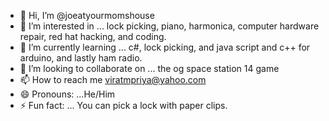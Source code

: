 - 👋 Hi, I’m @joeatyourmomshouse
- 👀 I’m interested in ... lock picking, piano, harmonica, computer hardware repair, red hat hacking, and coding.
- 🌱 I’m currently learning ... c#, lock picking, and java script and c++ for arduino, and lastly ham radio.
- 💞️ I’m looking to collaborate on ... the og space station 14 game
- 📫 How to reach me viratmpriya@yahoo.com
- 😄 Pronouns: ...He/Him
- ⚡ Fun fact: ...
You can pick a lock with paper clips.

<!---
joeatyourmomshouse/joeatyourmomshouse is a ✨ special ✨ repository because its `README.md` (this file) appears on your GitHub profile.
You can click the Preview link to take a look at your changes.
--->
